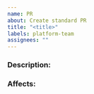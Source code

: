 ```yaml
---
name: PR
about: Create standard PR
title: "<title>"
labels: platform-team
assignees: ""
---
```


<!--
Note: Please search to see if an issue already exists for the bug you encountered.
-->

### Description:

<!-- A concise description of what you're experiencing. -->

### Affects:

<!--
Example: steps to reproduce the behavior:
1. In this environment...
1. With this config...
1. Run '...'
1. See error...
-->

<!--
Example:
- OS: Ubuntu 20.04
- Node: 13.14.0
- npm: 7.6.3
-->
